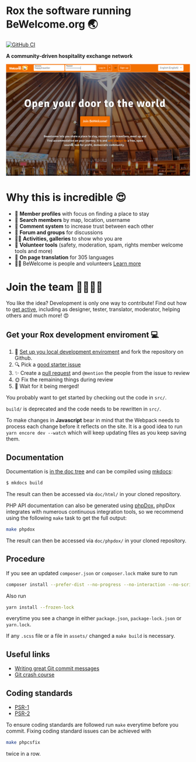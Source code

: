 # Rox the software running BeWelcome.org :earth_asia:

[![GitHub CI](https://github.com/BeWelcome/rox/workflows/CI/badge.svg)](https://github.com/BeWelcome/rox/actions?query=workflow%3ACI)

**A community-driven hospitality exchange network**

![Image of BeWelcome Startpage](https://raw.githubusercontent.com/BeWelcome/bewelcome.github.io/master/images/startpage%20bewelcome.png)

# Why this is incredible :heart_eyes:
* :sleeping_bed: **Member profiles** with focus on finding a place to stay
* :mag_right: **Search members** by map, location, username
* :two_men_holding_hands: **Comment system** to increase trust between each other
* :pencil: **Forum and groups** for discussions
* :rowboat::bicyclist: **Activities, galleries** to show who you are
* :wrench: **Volunteer tools** (safety, moderation, spam, rights member welcome tools and more)
* :rainbow: **On page translation** for 305 languages
* :raising_hand::muscle: BeWelcome is people and volunteers [Learn more](https://www.bewelcome.org/about)

# Join the team :girl::boy::woman::man:

You like the idea? Development is only one way to contribute! Find out how to [get active](https://www.bewelcome.org/about/getactive), including as designer, tester, translator, moderator, helping others and much more! :heart_eyes:

## Get your Rox development enviroment :computer:

1. :balloon: [Set up you local development enviroment](INSTALL.md) and fork the repository on Github.
2. :mag: Pick a [good starter issue](https://github.com/BeWelcome/rox/labels/good%20starter%20issue)
3. :sparkles: Create a [pull request](https://opensource.guide/how-to-contribute/#opening-a-pull-request) and `@mention` the people from the issue to review
4. :sun_with_face: Fix the remaining things during review
4. :tada: Wait for it being merged!

You probably want to get started by checking out the code in `src/`.

`build/` is deprecated and the code needs to be rewritten in `src/`.

To make changes in **Javascript** bear in mind that the Webpack needs to process each change before it reflects on the site.
It is a good idea to run `yarn encore dev --watch` which will keep updating files as you keep saving them.

## Documentation

Documentation is [in the doc tree](doc/book/) and can be compiled using
[mkdocs](http://www.mkdocs.org):

```bash
$ mkdocs build
```

The result can then be accessed via `doc/html/` in your cloned repository.

PHP API documentation can also be generated using
[phpDox.](https://github.com/theseer/phpdox) phpDox integrates with numerous
continuous integration tools, so we recommend using the following `make` task to
get the full output:

```bash
make phpdox
```

The result can then be accessed via `doc/phpdox/` in your cloned repository.

## Procedure

If you see an updated ```composer.json``` or ```composer.lock``` make sure to run

```bash
composer install --prefer-dist --no-progress --no-interaction --no-scripts
```

Also run

```bash
yarn install --frozen-lock
```

everytime you see a change in either ```package.json```, ```package-lock.json``` or ```yarn.lock```.

If any ```.scss``` file or a file in ```assets/``` changed a ```make build``` is necessary.

## Useful links
* [Writing great Git commit messages](http://chris.beams.io/posts/git-commit/)
* [Git crash course](http://git.or.cz/course/svn.html)


## Coding standards
* [PSR-1](http://www.php-fig.org/psr/psr-1/)
* [PSR-2](http://www.php-fig.org/psr/psr-2/)

To ensure coding standards are followed run ```make``` everytime before you commit. Fixing coding standard issues can be achieved with

```bash
make phpcsfix
```

twice in a row.
